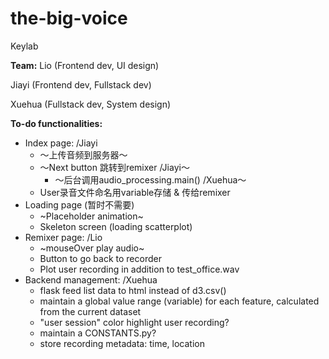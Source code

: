 # the-big-voice
Keylab

**Team:** 
Lio (Frontend dev, UI design)

Jiayi (Frontend dev, Fullstack dev)

Xuehua (Fullstack dev, System design)

**To-do functionalities:**
- Index page: /Jiayi
    - ～上传音频到服务器～
    - ～Next button 跳转到remixer /Jiayi～
        - ～后台调用audio_processing.main() /Xuehua～
    - User录音文件命名用variable存储 & 传给remixer
- Loading page (暂时不需要)
    - ~Placeholder animation~
    - Skeleton screen (loading scatterplot)
- Remixer page: /Lio
    - ~mouseOver play audio~
    - Button to go back to recorder
    - Plot user recording in addition to test_office.wav
- Backend management: /Xuehua
    - flask feed list data to html instead of d3.csv()
    - maintain a global value range (variable) for each feature, calculated from the current dataset
    - "user session" color highlight user recording?
    - maintain a CONSTANTS.py?
    - store recording metadata: time, location